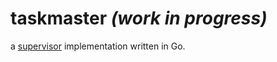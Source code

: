 # taskmaster *(work in progress)*

a [supervisor](http://supervisord.org/configuration.html) implementation written in Go.